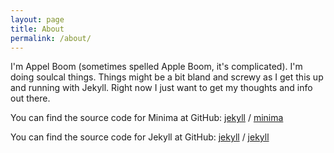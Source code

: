```yaml
---
layout: page
title: About
permalink: /about/
---
```


I'm Appel Boom (sometimes spelled Apple Boom, it's complicated). I'm doing soulcal things.
Things might be a bit bland and screwy as I get this up and running with Jekyll. Right now I just want to get my thoughts and info out there.

You can find the source code for Minima at GitHub:
[jekyll][jekyll-organization] /
[minima](https://github.com/jekyll/minima)

You can find the source code for Jekyll at GitHub:
[jekyll][jekyll-organization] /
[jekyll](https://github.com/jekyll/jekyll)


[jekyll-organization]: https://github.com/jekyll
